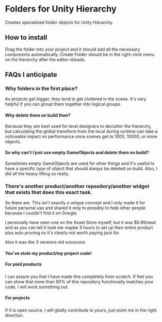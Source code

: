 # Folders for Unity Hierarchy

Creates specialized folder objects for Unity Hierarchy.

## How to install

Drag the folder into your project and it should add all the necessary components automatically. Create Folder should be in the right-click menu on the hierarchy after the editor reloads.

## FAQs I anticipate
### Why folders in the first place?

As projects get bigger, they tend to get cluttered in the scene. It's very helpful if you can group them together into logical groups.

#### Why delete them on build then?

Because they are best used for level designers to declutter the hierarchy, but calculating the global transform from the local during runtime can take a noticeable impact on performance once scenes get to 1000, 10000, or more objects.

#### So why can't I just use empty GameObjects and delete them on build?

Sometimes empty GameObjects are used for other things and it's useful to have a specific type of object that should always be deleted on build. Also, I did all the heavy lifting so really.

### There's another product/another repository/another widget that exists that does this exact task.

So there are. This isn't exactly a unique concept and I only made it for future personal use and shared it only to possibly to help other people because I couldn't find it on Google.

I personally have seen one on the Asset Store myself, but it was $0.99/seat and as you can tell it took me maybe 3 hours to set up their entire product plus auto pruning so it's clearly not worth paying jack for.

Also it was like 3 versions old sooooooo

#### You've stole my product/my project code!

##### For paid products

I can assure you that I have made this completely from scratch. If feel you can show that more than 90% of this repository functionally matches your code, I will work something out.

##### For projects

If it is open source, I will gladly contribute to yours, just point me in the right direction.
